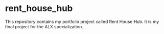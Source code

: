 # rent_house_hub
This repository contains my portfolio project called Rent House Hub. It is my final project for the ALX specialization.
